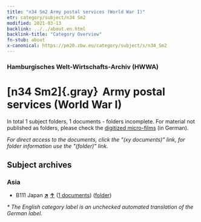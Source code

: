 ```yaml
---
title: "n34 Sm2 Army postal services (World War I)"
etr: category/subject/n34 Sm2
modified: 2021-03-13
backlink: ../../about.en.html
backlink-title: "Category Overview"
fn-stub: about
x-canonical: https://pm20.zbw.eu/category/subject/s/n34_Sm2
---
```


### Hamburgisches Welt-Wirtschafts-Archiv (HWWA)
# [n34 Sm2]{.gray}&#8201; Army postal services (World War I)&#160; 





In total 1 subject folders, 1 documents - folders incomplete.
For material not published as folders, please check the [digitized micro-films](/film/h1_sh.de.html) (in German).

_For direct access to the documents, click the "(xy documents)" link, for folder information use the "(folder)" link._

## Subject archives



### Asia

- B111 Japan [**&nearr;**](../../../geo/i/141272/about.en.html "Japan (all folders)") [**&uarr;**](../../../geo/about.en.html#B111 "Country category system") (<a href="https://pm20.zbw.eu/dfgview/sh/141272,145664" title="about: Japan : Army postal services (World War I)" target="_blank">1 documents</a>) ([folder](../../../../folder/sh/1412xx/141272/1456xx/145664/about.en.html))


_* The English category label is an unchecked automated translation of the German label._


